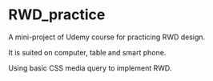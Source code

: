 # RWD_practice
A mini-project of Udemy course for practicing RWD design.

It is suited on computer, table and smart phone.

Using basic CSS media query to implement RWD.
